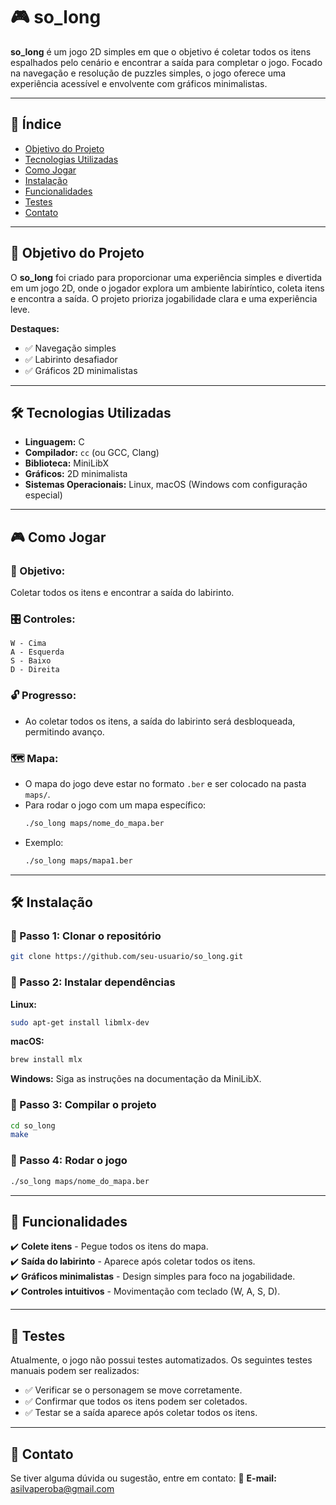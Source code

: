 # 🎮 so_long

**so_long** é um jogo 2D simples em que o objetivo é coletar todos os itens espalhados pelo cenário e encontrar a saída para completar o jogo. Focado na navegação e resolução de puzzles simples, o jogo oferece uma experiência acessível e envolvente com gráficos minimalistas.

---

## 📌 Índice

- [Objetivo do Projeto](#-objetivo-do-projeto)
- [Tecnologias Utilizadas](#-tecnologias-utilizadas)
- [Como Jogar](#-como-jogar)
- [Instalação](#-instalação)
- [Funcionalidades](#-funcionalidades)
- [Testes](#-testes)
- [Contato](#-contato)

---

## 🎯 Objetivo do Projeto

O **so_long** foi criado para proporcionar uma experiência simples e divertida em um jogo 2D, onde o jogador explora um ambiente labiríntico, coleta itens e encontra a saída. O projeto prioriza jogabilidade clara e uma experiência leve.

**Destaques:**
- ✅ Navegação simples
- ✅ Labirinto desafiador
- ✅ Gráficos 2D minimalistas

---

## 🛠 Tecnologias Utilizadas

- **Linguagem:** C  
- **Compilador:** `cc` (ou GCC, Clang)  
- **Biblioteca:** MiniLibX  
- **Gráficos:** 2D minimalista  
- **Sistemas Operacionais:** Linux, macOS (Windows com configuração especial)  

---

## 🎮 Como Jogar

### 🎯 Objetivo:
Coletar todos os itens e encontrar a saída do labirinto.

### 🎛 Controles:
```
W - Cima
A - Esquerda
S - Baixo
D - Direita
```
### 🔓 Progresso:
- Ao coletar todos os itens, a saída do labirinto será desbloqueada, permitindo avanço.

### 🗺️ Mapa:
- O mapa do jogo deve estar no formato `.ber` e ser colocado na pasta `maps/`.
- Para rodar o jogo com um mapa específico:
  ```sh
  ./so_long maps/nome_do_mapa.ber
  ```
- Exemplo:
  ```sh
  ./so_long maps/mapa1.ber
  ```

---

## 🛠 Instalação

### 🔹 Passo 1: Clonar o repositório
```sh
git clone https://github.com/seu-usuario/so_long.git
```

### 🔹 Passo 2: Instalar dependências

**Linux:**
```sh
sudo apt-get install libmlx-dev
```
**macOS:**
```sh
brew install mlx
```
**Windows:**
Siga as instruções na documentação da MiniLibX.

### 🔹 Passo 3: Compilar o projeto
```sh
cd so_long
make
```

### 🔹 Passo 4: Rodar o jogo
```sh
./so_long maps/nome_do_mapa.ber
```

---

## 🚀 Funcionalidades

✔️ **Colete itens** - Pegue todos os itens do mapa.  
✔️ **Saída do labirinto** - Aparece após coletar todos os itens.  
✔️ **Gráficos minimalistas** - Design simples para foco na jogabilidade.  
✔️ **Controles intuitivos** - Movimentação com teclado (W, A, S, D).  

---

## 🧪 Testes

Atualmente, o jogo não possui testes automatizados. Os seguintes testes manuais podem ser realizados:

- ✅ Verificar se o personagem se move corretamente.
- ✅ Confirmar que todos os itens podem ser coletados.
- ✅ Testar se a saída aparece após coletar todos os itens.

---

## 📩 Contato

Se tiver alguma dúvida ou sugestão, entre em contato:
📧 **E-mail:** [asilvaperoba@gmail.com](mailto:asilvaperoba@gmail.com)

